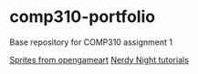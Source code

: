 # comp310-portfolio
Base repository for COMP310 assignment 1

[Sprites from opengameart](https://opengameart.org/content/witch-bluehat-girl-and-kittens-plaformer)
[Nerdy Night tutorials](https://taywee.github.io/NerdyNights/)
